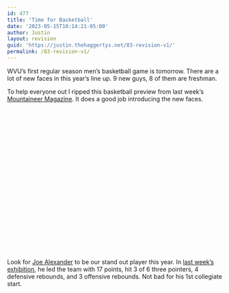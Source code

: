 ```yaml
---
id: 477
title: 'Time for Basketball'
date: '2023-05-15T10:14:21-05:00'
author: Justin
layout: revision
guid: 'https://justin.thehaggertys.net/83-revision-v1/'
permalink: /83-revision-v1/
---
```


WVU’s first regular season men’s basketball game is tomorrow. There are a lot of new faces in this year’s line up. 9 new guys, 8 of them are freshman.

To help everyone out I ripped this basketball preview from last week’s [Mountaineer Magazine](http://www.msnsports.net/page.cfm?section=1101). It does a good job introducing the new faces.  
<object height="350" width="425"><param name="movie" value="https://www.youtube.com/v/SfXN-Ey3lSw"></param><param name="wmode" value="transparent"></param><embed height="350" src="https://www.youtube.com/v/SfXN-Ey3lSw" type="application/x-shockwave-flash" width="425" wmode="transparent"></embed></object>

Look for [Joe Alexander](http://www.msnsports.net/profile.cfm?id=101103&sport=mbball) to be our stand out player this year. In [last week’s exhibition](http://www.msnsports.net/content/mbbox11506.pdf), he led the team with 17 points, hit 3 of 6 three pointers, 4 defensive rebounds, and 3 offensive rebounds. Not bad for his 1st collegiate start.